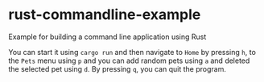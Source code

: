 # rust-commandline-example

Example for building a command line application using Rust

You can start it using `cargo run` and then navigate to `Home` by pressing `h`, to the `Pets` menu using `p` and you can add random pets using `a` and deleted the selected pet using `d`. By pressing `q`, you can quit the program.
